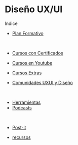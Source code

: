 


# Diseño UX/UI

Indice

- <a href="./plan-formativo.md">Plan Formativo</a> 

<br>

- <a href="./cursos-certificados.md">Cursos con Certificados</a> 
- <a href="./cursos-youtube.md">Cursos en Youtube</a> 
- <a href="./cursos-extras.md">Cursos Extras</a> 

- <a href="./comunidades.md">Comunidades UXUI y Diseño</a> 

<br>

- <a href="./herramientas.md">Herramientas</a> 
- <a href="./podcast.md">Podcasts</a> 

<br>

- <a href="./post-it.md">Post-it</a> 

- <a href="./recursos.md">recursos</a> 


